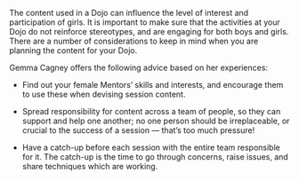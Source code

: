 The content used in a Dojo can influence the level of interest and participation of girls. It is important to make sure that the activities at your Dojo do not reinforce stereotypes, and are engaging for both boys and girls. There are a number of considerations to keep in mind when you are planning the content for your Dojo.

  


Gemma Cagney offers the following advice based on her experiences:

* Find out your female Mentors’ skills and interests, and encourage them to use these when devising session content.

* Spread responsibility for content across a team of people, so they can support and help one another; no one person should be irreplaceable, or crucial to the success of a session — that’s too much pressure!

* Have a catch-up before each session with the entire team responsible for it. The catch-up is the time to go through concerns, raise issues, and share techniques which are working.



